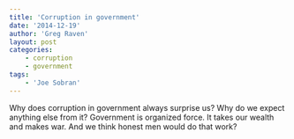 ```yaml
---
title: 'Corruption in government'
date: '2014-12-19'
author: 'Greg Raven'
layout: post
categories:
    - corruption
    - government
tags:
    - 'Joe Sobran'
---
```


Why does corruption in government always surprise us? Why do we expect anything else from it? Government is organized force. It takes our wealth and makes war. And we think honest men would do that work?